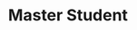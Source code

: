 ---
layout: member
key: Safwat
level: master
title: Master Student
first_name: Safwat
last_name: Khan
start_year: 2019
# email: 
image: /assets/img/team/Safwat.jpg
website: https://www.linkedin.com/in/safwat-ali-khan/
# twitter: 
# github: 
# publications
---